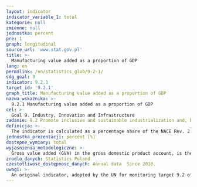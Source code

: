 ```yaml
---
layout: indicator
indicator_variable_1: total
kategorie: null
zmienne: null
jednostka: percent
pre: 1
graph: longitudinal
source_url: 'www.stat.gov.pl'
title: >-
  Manufacturing value added as a proportion of GDP
lang: en
permalink: /en/statistics_glob/9-2-1/
sdg_goal: 9
indicator: 9.2.1
target_id: '9.2.1'
graph_title: Manufacturing value added as a proportion of GDP
nazwa_wskaznika: >-
  9.2.1 Manufacturing value added as a proportion of GDP
cel: >-
  Goal 9. Industry, Innovation and Infrastructure
zadanie: 9.2 Promote inclusive and sustainable industrialization and, by 2030, significantly raise industry’s share of employment and gross domestic product, in line with national circumstances, and double its share in least developed countries
definicja: >-
  The indicator is calculated as a percentage share of the NACE Rev. 2 Section Manufacturing industry in GDP.
jednostka_prezentacji: percent [%]
dostepne_wymiary: total
wyjasnienia_metodologiczne: >-
  Gross value added (GVA) in the gross domestic product account, is the difference between gross output and intermediate consumption. GVA indicates the input of individual producers, industries and sectors to the GDP creation.Gross domestic product (GDP) presents the final result of the activity of all entities of the national economy in a given year. GDP value can be calculated in three ways:- from the production side GDP is the sum of value added of all institutional sectors or all sections of the Polish Classification of Activities (PKD)of domestic production entities plus taxes less subsidies on products,- from the distribution side GDP is calculated as the sum of domestic demand, i.e. final consumption expenditure and gross capital formation as well as external balance of goods and services,- as the sum of uses in the total economy generation of income account (compensation of employees, taxes less subsidies on production and imports, gross operating surplus and mixed income of the total economy).Gross domestic product is calculated according to obligatory in the European Union countries principles of the European System of National and Regional Accounts (ESA 2010) and recommendations of the Eurostat.
zrodlo_danych: Statistics Poland
czestotliwosc_dostępnosc_danych: Annual data  Since 2010.
uwagi: >-
  An original indicator, adopted by the UN for monitoring target 9.2 of the 2030 Agenda is 9.2.1 Manufacturing value added as a proportion of GDP and per capita.
---
```

